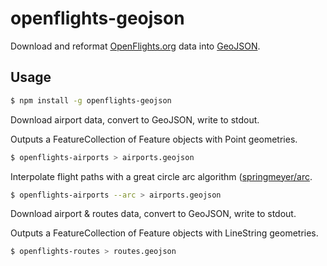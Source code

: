 # openflights-geojson

Download and reformat [OpenFlights.org](http://openflights.org/) data
into [GeoJSON](http://geojson.org/).

## Usage

```sh
$ npm install -g openflights-geojson
```

Download airport data, convert to GeoJSON, write to stdout.

Outputs a FeatureCollection of Feature objects with Point geometries.

```sh
$ openflights-airports > airports.geojson
```

Interpolate flight paths with a great circle arc algorithm ([springmeyer/arc](https://github.com/springmeyer/arc.js).

```sh
$ openflights-airports --arc > airports.geojson
```

Download airport & routes data, convert to GeoJSON, write to stdout.

Outputs a FeatureCollection of Feature objects with LineString geometries.

```sh
$ openflights-routes > routes.geojson
```
